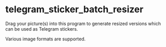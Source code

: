 # telegram_sticker_batch_resizer
Drag your picture(s) into this program to generate resized versions which can be used as Telegram stickers.

Various image formats are supported.